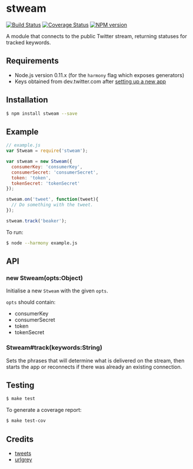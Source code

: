 # stweam

[![Build Status](https://travis-ci.org/tanem/stweam.png?branch=master)](https://travis-ci.org/tanem/stweam)
[![Coverage Status](https://coveralls.io/repos/tanem/stweam/badge.png?branch=master)](https://coveralls.io/r/tanem/stweam?branch=master)
[![NPM version](https://badge.fury.io/js/stweam.svg)](http://badge.fury.io/js/stweam)

A module that connects to the public Twitter stream, returning statuses for tracked keywords.

## Requirements

 * Node.js version 0.11.x (for the `harmony` flag which exposes generators)
 * Keys obtained from dev.twitter.com after [setting up a new app](https://apps.twitter.com/app/new)

## Installation

```sh
$ npm install stweam --save
```

## Example

```js
// example.js
var Stweam = require('stweam');

var stweam = new Stweam({
  consumerKey: 'consumerKey',
  consumerSecret: 'consumerSecret',
  token: 'token',
  tokenSecret: 'tokenSecret'
});

stweam.on('tweet', function(tweet){
  // Do something with the tweet.  
});

stweam.track('beaker');
```

To run:

```sh
$ node --harmony example.js
```

## API

### new Stweam(opts:Object)

Initialise a new `Stweam` with the given `opts`.

`opts` should contain:

 * consumerKey
 * consumerSecret
 * token
 * tokenSecret

### Stweam#track(keywords:String)

Sets the phrases that will determine what is delivered on the stream,
then starts the app or reconnects if there was already an existing connection.

## Testing

```sh
$ make test
```

To generate a coverage report:

```sh
$ make test-cov
```

## Credits

 * [tweets](https://github.com/benfoxall/tweets)
 * [urlgrey](https://github.com/cainus/urlgrey)
